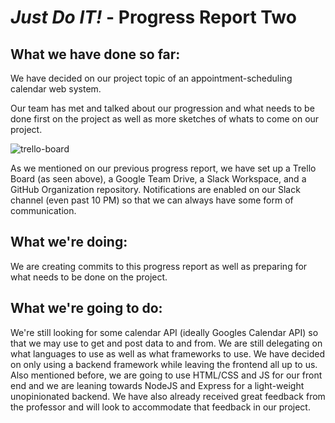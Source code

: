 # *Just Do IT!* - Progress Report Two

## What we have done so far:

We have decided on our project topic of an appointment-scheduling calendar web system.

Our team has met and talked about our progression and what needs to be done first on the project as well as more sketches of whats to come on our project.

![trello-board](https://user-images.githubusercontent.com/31261926/74371366-9796cc00-4dd0-11ea-81f2-e3c907c1cc5f.png)

As we mentioned on our previous progress report, we have set up a Trello Board (as seen above), a Google Team Drive, a Slack Workspace, and a GitHub Organization repository. Notifications are enabled on our Slack channel (even past 10 PM) so that we can always have some form of communication.

## What we're doing:

We are creating commits to this progress report as well as preparing for what needs to be done on the project.

## What we're going to do:

We're still looking for some calendar API (ideally Googles Calendar API) so that we may use to get and post data to and from.
We are still delegating on what languages to use as well as what frameworks to use. We have decided on only using a backend framework while leaving the frontend all up to us.
Also mentioned before, we are going to use HTML/CSS and JS for our front end and we are leaning towards NodeJS and Express for a light-weight unopinionated backend.
We have also already received great feedback from the professor and will look to accommodate that feedback in our project.
